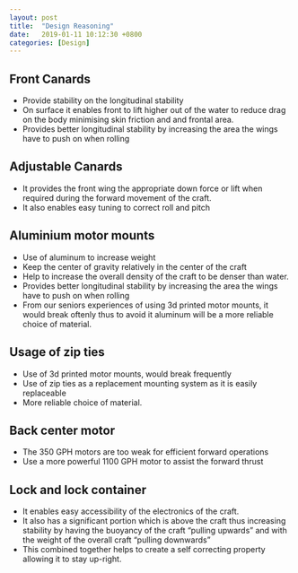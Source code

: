 ```yaml
---
layout: post
title:  "Design Reasoning"
date:   2019-01-11 10:12:30 +0800
categories: [Design]
---
```


## Front Canards
- Provide stability on the longitudinal stability
- On surface it enables front to lift higher out of the water to reduce drag on the body minimising skin friction and and frontal area.
- Provides better longitudinal stability by increasing the area the wings have to push on when rolling


## Adjustable Canards
- It provides the front wing the appropriate down force or lift when required during the forward movement of the craft.
- It also enables easy tuning to correct roll and pitch


## Aluminium motor mounts 
- Use of aluminum to increase weight 
- Keep the center of gravity relatively in the center of the craft 
- Help to increase the overall density of the craft to be denser than water. 
- Provides better longitudinal stability by increasing the area the wings have to push on when rolling
- From our seniors experiences of using 3d printed motor mounts, it would break oftenly thus to avoid it aluminum will be a more       reliable choice of material.

## Usage of zip ties
- Use of 3d printed motor mounts, would break frequently
- Use of zip ties as a replacement mounting system as it is easily replaceable
- More reliable choice of material.


## Back center motor
- The 350 GPH motors are too weak for efficient forward operations 
- Use a more powerful 1100 GPH motor to assist the forward thrust

## Lock and lock container 
- It enables easy accessibility of the electronics of the craft.
- It also has a significant portion which is above the craft thus increasing stability by having the buoyancy of the craft “pulling upwards” and with the weight of the overall craft “pulling downwards”
- This combined together helps to create a self correcting property allowing it to stay up-right.

